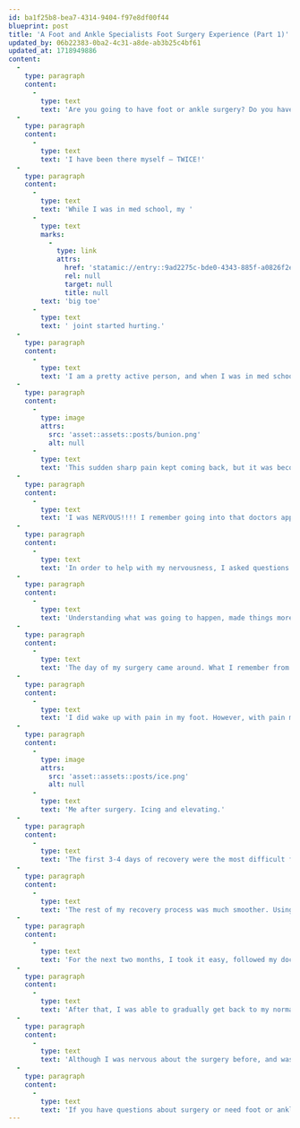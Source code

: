 ```yaml
---
id: ba1f25b8-bea7-4314-9404-f97e8df00f44
blueprint: post
title: 'A Foot and Ankle Specialists Foot Surgery Experience (Part 1)'
updated_by: 06b22383-0ba2-4c31-a8de-ab3b25c4bf61
updated_at: 1718949886
content:
  -
    type: paragraph
    content:
      -
        type: text
        text: 'Are you going to have foot or ankle surgery? Do you have a million and one questions about it? Are you nervous? I know how you feel!'
  -
    type: paragraph
    content:
      -
        type: text
        text: 'I have been there myself – TWICE!'
  -
    type: paragraph
    content:
      -
        type: text
        text: 'While I was in med school, my '
      -
        type: text
        marks:
          -
            type: link
            attrs:
              href: 'statamic://entry::9ad2275c-bde0-4343-885f-a0826f2e37ee'
              rel: null
              target: null
              title: null
        text: 'big toe'
      -
        type: text
        text: ' joint started hurting.'
  -
    type: paragraph
    content:
      -
        type: text
        text: 'I am a pretty active person, and when I was in med school I would wake up, work out, study all day and work out again before bed. I also have a pretty high pain tolerance. One day, while walking to class I had a sudden sharp pain in my big toe joint on my left foot. It literally stopped me in my tracks. The pain subsided after a few seconds, so I went on with my day and forgot about it.'
  -
    type: paragraph
    content:
      -
        type: image
        attrs:
          src: 'asset::assets::posts/bunion.png'
          alt: null
      -
        type: text
        text: 'This sudden sharp pain kept coming back, but it was becoming more frequent. At this point in my education, I knew that the pain was because of a bunion, but I had not learned all the details about the bunion surgery or the process of surgery. I did however know that I would likely need surgery to get rid of the bunion pain.'
  -
    type: paragraph
    content:
      -
        type: text
        text: 'I was NERVOUS!!!! I remember going into that doctors appointment and dreading hearing that I would need bunion surgery, even though that is what I KNEW was going to happen!'
  -
    type: paragraph
    content:
      -
        type: text
        text: 'In order to help with my nervousness, I asked questions. I asked my doctor all the questions that I made me nervous. Like – how long will I be off of my feet? When can I get back to normal activities? How long is bunion surgery?'
  -
    type: paragraph
    content:
      -
        type: text
        text: 'Understanding what was going to happen, made things more clear in my mind and helped make me less nervous.'
  -
    type: paragraph
    content:
      -
        type: text
        text: 'The day of my surgery came around. What I remember from that day is going into pre-op, changing my clothes, speaking with a nurse and seeing the anesthesiologist. After that, I remember nothing until I woke up.'
  -
    type: paragraph
    content:
      -
        type: text
        text: 'I did wake up with pain in my foot. However, with pain medication, icing and elevating the pain got better. I was very fortunate that for the next two weeks, my mom took care of me. She cooked for me, she set up my showers for me and helped me with whatever I needed. Having help when recovering from bunion surgery (or any surgery) will make your life much easier.'
  -
    type: paragraph
    content:
      -
        type: image
        attrs:
          src: 'asset::assets::posts/ice.png'
          alt: null
      -
        type: text
        text: 'Me after surgery. Icing and elevating.'
  -
    type: paragraph
    content:
      -
        type: text
        text: 'The first 3-4 days of recovery were the most difficult for me because of the pain. My post operative splint was too tight on my heel, so I was also having heel pain. After I had that post-op splint removed, I felt MUCH BETTER.'
  -
    type: paragraph
    content:
      -
        type: text
        text: 'The rest of my recovery process was much smoother. Using crutches and doors was annoying, but nothing that can’t be handled.'
  -
    type: paragraph
    content:
      -
        type: text
        text: 'For the next two months, I took it easy, followed my doctors instructions and got better!'
  -
    type: paragraph
    content:
      -
        type: text
        text: 'After that, I was able to gradually get back to my normal activities.'
  -
    type: paragraph
    content:
      -
        type: text
        text: 'Although I was nervous about the surgery before, and was in some pain in the initial recovery process, I am glad I did it. I am now pain free and can do whatever activities I want to!'
  -
    type: paragraph
    content:
      -
        type: text
        text: 'If you have questions about surgery or need foot or ankle surgery, call {{ business:phone }} to schedule an appointment today!'
---
```

